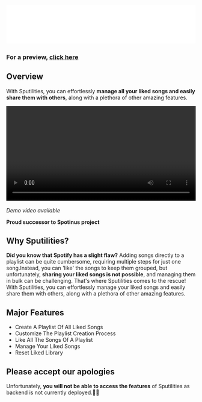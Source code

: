 ![Logo-white](Assets/logo-white.png)

### For a preview,  [**click here**](https://sputilities.netlify.app/)
## Overview
With Sputilities, you can effortlessly **manage all your liked songs and easily share them with others**, along with a plethora of other amazing features.

<center>
    <video width="100%" controls>
        <source src="./Assets/Sputilties-demo.mp4" type="video/mp4">
        Your browser does not support the video tag.
    </video>
</center>

*Demo video available*

**Proud successor to Spotinus project**

## Why Sputilities?
**Did you know that Spotify has a slight flaw?** Adding songs directly to a playlist can be quite cumbersome, requiring multiple steps for just one song.Instead, you can 'like' the songs to keep them grouped, but unfortunately, **sharing your liked songs is not possible**, and managing them in bulk can be challenging. That's where Sputilities comes to the rescue! With Sputilities, you can effortlessly manage your liked songs and easily share them with others, along with a plethora of other amazing features.

## Major Features
- Create A Playlist Of All Liked Songs
- Customize The Playlist Creation Process
- Like All The Songs Of A Playlist
- Manage Your Liked Songs
- Reset Liked Library
  
## Please accept our apologies
Unfortunately, **you will not be able to access the features** of Sputilities as backend is not currently deployed.👨‍💻
